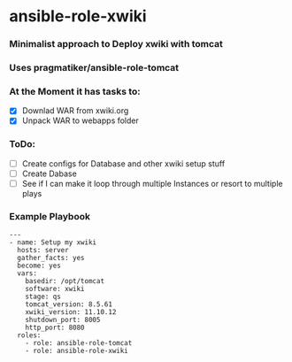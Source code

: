 # ansible-role-xwiki

### Minimalist approach to Deploy xwiki with tomcat
### Uses pragmatiker/ansible-role-tomcat
### At the Moment it has tasks to:
- [x] Downlad WAR from xwiki.org
- [x] Unpack WAR to webapps folder 

### ToDo:
- [ ] Create configs for Database and other xwiki setup stuff
- [ ] Create Dabase
- [ ] See if I can make it loop through multiple Instances or resort to multiple plays
 
### Example Playbook 
```
---
- name: Setup my xwiki
  hosts: server
  gather_facts: yes
  become: yes
  vars:
    basedir: /opt/tomcat
    software: xwiki
    stage: qs
    tomcat_version: 8.5.61
    xwiki_version: 11.10.12
    shutdown_port: 8005
    http_port: 8080
  roles:
    - role: ansible-role-tomcat
    - role: ansible-role-xwiki
